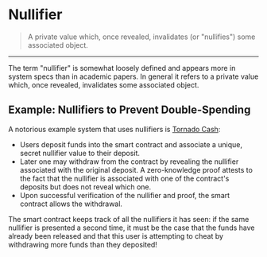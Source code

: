 # Nullifier
> A private value which, once revealed, invalidates (or "nullifies") some associated object.
---

The term "nullifier" is somewhat loosely defined and appears more in system specs than in academic papers. In general it refers to a private value which, once revealed, invalidates some associated object.

## Example: Nullifiers to Prevent Double-Spending
A notorious example system that uses nullifiers is [Tornado Cash](https://tornadocash.sh):
- Users deposit funds into the smart contract and associate a unique, secret nullifier value to their deposit.
- Later one may withdraw from the contract by revealing the nullifier associated with the original deposit. A zero-knowledge proof attests to the fact that the nullifier is associated with one of the contract's deposits but does not reveal which one.
- Upon successful verification of the nullifier and proof, the smart contract allows the withdrawal.  

The smart contract keeps track of all the nullifiers it has seen: if the same nullifier is presented a second time, it must be the case that the funds have already been released and that this user is attempting to cheat by withdrawing more funds than they deposited!